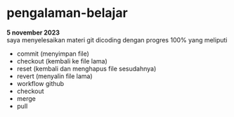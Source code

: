 # pengalaman-belajar

**5 november 2023**  
saya menyelesaikan materi git dicoding dengan progres 100% yang meliputi  
- commit (menyimpan file)
- checkout (kembali ke file lama)
- reset (kembali dan menghapus file sesudahnya)
- revert (menyalin file lama)
- workflow github
- checkout
- merge
- pull
  
